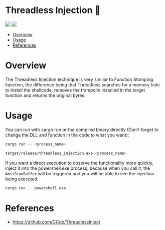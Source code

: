 # Threadless Injection 🦀

<p align="left">
	<a href="https://www.rust-lang.org/"><img src="https://img.shields.io/badge/made%20with-Rust-red"></a>
	<a href="#"><img src="https://img.shields.io/badge/platform-windows-blueviolet"></a>
</p>

- [Overview](#overview)
- [Usage](#usage)
- [References](#references)

# Overview

The Threadless Injection technique is very similar to Function Stomping Injection, the difference being that Threadless searches for a memory hole to install the shellcode, removes the trampolin installed in the target function and returns the original bytes. 

# Usage 

You can run with cargo run or the compiled binary directly (Don't forget to change the DLL and function in the code to what you want):
```sh
cargo run -- <process_name>
```
```sh
target/release/threadless_injection.exe <process_name>
```

If you want a direct execution to observe the functionality more quickly, inject it into the powershell.exe process, because when you call it, the `AmsiScanBuffer` will be triggered and you will be able to see the injection being executed.
```sh
cargo run -- powershell.exe
```

# References

* https://github.com/CCob/ThreadlessInject